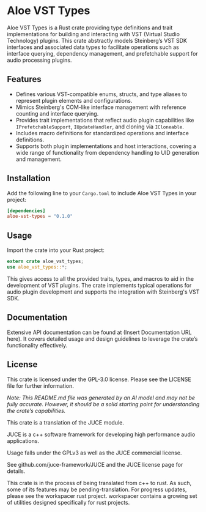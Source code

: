 # Aloe VST Types

Aloe VST Types is a Rust crate providing type definitions and trait implementations for building and interacting with VST (Virtual Studio Technology) plugins. This crate abstractly models Steinberg’s VST SDK interfaces and associated data types to facilitate operations such as interface querying, dependency management, and prefetchable support for audio processing plugins.

## Features

- Defines various VST-compatible enums, structs, and type aliases to represent plugin elements and configurations.
- Mimics Steinberg's COM-like interface management with reference counting and interface querying.
- Provides trait implementations that reflect audio plugin capabilities like `IPrefetchableSupport`, `IUpdateHandler`, and cloning via `ICloneable`.
- Includes macro definitions for standardized operations and interface definitions.
- Supports both plugin implementations and host interactions, covering a wide range of functionality from dependency handling to UID generation and management.

## Installation

Add the following line to your `Cargo.toml` to include Aloe VST Types in your project:

```toml
[dependencies]
aloe-vst-types = "0.1.0"
```

## Usage

Import the crate into your Rust project:

```rust
extern crate aloe_vst_types;
use aloe_vst_types::*;
```

This gives access to all the provided traits, types, and macros to aid in the development of VST plugins. The crate implements typical operations for audio plugin development and supports the integration with Steinberg's VST SDK.

## Documentation

Extensive API documentation can be found at (Insert Documentation URL here). It covers detailed usage and design guidelines to leverage the crate’s functionality effectively.

## License

This crate is licensed under the GPL-3.0 license. Please see the LICENSE file for further information.

*Note: This README.md file was generated by an AI model and may not be fully accurate. However, it should be a solid starting point for understanding the crate’s capabilities.*

This crate is a translation of the JUCE module.

JUCE is a c++ software framework for developing high performance audio applications.

Usage falls under the GPLv3 as well as the JUCE commercial license.

See github.com/juce-framework/JUCE and the JUCE license page for details.

This crate is in the process of being translated from c++ to rust. As such, some of its features may be pending-translation. For progress updates, please see the workspacer rust project. workspacer contains a growing set of utilities designed specifically for rust projects.
